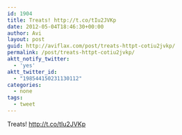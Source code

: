 ```yaml
---
id: 1904
title: Treats! http://t.co/tIu2JVKp
date: 2012-05-04T18:46:30+00:00
author: Avi
layout: post
guid: http://aviflax.com/post/treats-httpt-cotiu2jvkp/
permalink: /post/treats-httpt-cotiu2jvkp/
aktt_notify_twitter:
  - 'yes'
aktt_twitter_id:
  - "198544150231130112"
categories:
  - none
tags:
  - tweet
---
```

Treats! <a href="http://t.co/tIu2JVKp" rel="nofollow">http://t.co/tIu2JVKp</a>